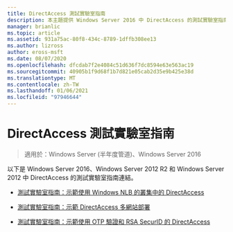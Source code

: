 ```yaml
---
title: DirectAccess 測試實驗室指南
description: 本主題提供 Windows Server 2016 中 DirectAccess 的測試實驗室指南連結。
manager: brianlic
ms.topic: article
ms.assetid: 931a75ac-80f8-434c-8789-1dffb308ee13
ms.author: lizross
author: eross-msft
ms.date: 08/07/2020
ms.openlocfilehash: dfcdab7f2e4084c51d636f7dc8594e63e563ac19
ms.sourcegitcommit: 40905b1f9d68f1b7d821e05cab2d35e9b425e38d
ms.translationtype: MT
ms.contentlocale: zh-TW
ms.lasthandoff: 01/06/2021
ms.locfileid: "97946644"
---
```

# <a name="directaccess-test-lab-guides"></a>DirectAccess 測試實驗室指南

>適用於：Windows Server (半年度管道)、Windows Server 2016

以下是 Windows Server 2016、Windows Server 2012 R2 和 Windows Server 2012 中 DirectAccess 的測試實驗室指南連結。

- [測試實驗室指南：示範使用 Windows NLB 的叢集中的 DirectAccess](tlg-cluster-nlb/Test-Lab-Guide-Demonstrate-DirectAccess-in-a-Cluster-with-Windows-NLB.md)

- [測試實驗室指南：示範 DirectAccess 多網站部署](tlg-multisite/Test-Lab-Guide-Demonstrate-a-DirectAccess-Multisite-Deployment.md)

- [測試實驗室指南：示範使用 OTP 驗證和 RSA SecurID 的 DirectAccess](tlg-otp-securid/Test-Lab-Guide-Demonstrate-DirectAccess-with-OTP-Authentication-and-RSA-SecurID.md)
